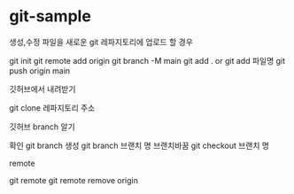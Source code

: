 # git-sample 
<p>생성,수정 파일을 새로운 git 레파지토리에 업로드 할 경우</p>
git init
git remote add origin
git branch -M main
git add . or git add 파일명
git push origin main

<p>깃허브에서 내려받기</p>
git clone 레파지토리 주소

<p>깃허브 branch 알기</p>
확인 git branch
생성 git branch 브랜치 명
브랜치바꿈 git checkout 브랜치 명

<p>remote</p>
git remote
git remote remove origin
